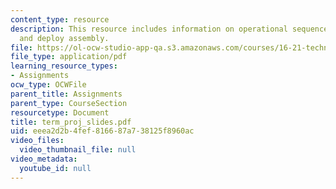 ```yaml
---
content_type: resource
description: This resource includes information on operational sequence, design requirements,
  and deploy assembly.
file: https://ol-ocw-studio-app-qa.s3.amazonaws.com/courses/16-21-techniques-for-structural-analysis-and-design-spring-2005/eeea2d2b4fef816687a738125f8960ac_term_proj_slides.pdf
file_type: application/pdf
learning_resource_types:
- Assignments
ocw_type: OCWFile
parent_title: Assignments
parent_type: CourseSection
resourcetype: Document
title: term_proj_slides.pdf
uid: eeea2d2b-4fef-8166-87a7-38125f8960ac
video_files:
  video_thumbnail_file: null
video_metadata:
  youtube_id: null
---
```

